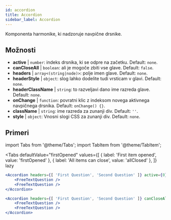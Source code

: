```yaml
---
id: accordion
title: Accordion
sidebar_label: Accordion
---
```


Komponenta harmonike, ki nadzoruje navpične drsnike.

## Možnosti

* __active__ | `number`: indeks drsnika, ki se odpre na začetku. Default: `none`.
* __canCloseAll__ | `boolean`: ali je mogoče zbiti vse glave. Default: `false`.
* __headers__ | `array<(string|node)>`: polje imen glave. Default: `none`.
* __headerStyle__ | `object`: slog lahko dodelite tudi vrsticam v glavi. Default: `none`.
* __headerClassName__ | `string`: to razveljavi dano ime razreda glave. Default: `none`.
* __onChange__ | `function`: povratni klic z indeksom novega aktivnega navpičnega drsnika. Default: `onChange() {}`.
* __className__ | `string`: ime razreda za zunanji div. Default: `''`.
* __style__ | `object`: Vnosni slogi CSS za zunanji div. Default: `none`.


## Primeri

import Tabs from '@theme/Tabs';
import TabItem from '@theme/TabItem';

<Tabs
    defaultValue="firstOpened"
    values={[
        { label: 'First item opened', value: 'firstOpened' },
        { label: 'All items can close', value: 'allClosed' },
    ]}
    lazy
>
<TabItem value="firstOpened">

```jsx live
<Accordion headers={[ 'First Question', 'Second Question' ]} active={0} >
    <FreeTextQuestion />
    <FreeTextQuestion />
</Accordion>
```

</TabItem>
<TabItem value="allClosed">

```jsx live
<Accordion headers={[ 'First Question', 'Second Question' ]} canCloseAll >
    <FreeTextQuestion />
    <FreeTextQuestion />
</Accordion>
```

</TabItem>
</Tabs>

